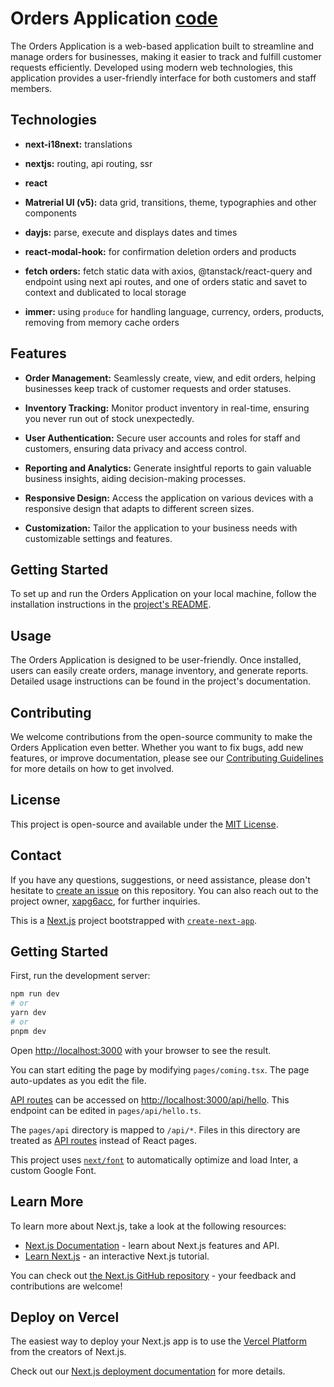 # Orders Application [code](https://github.com/xapg6acc/per-23/tree/develop/src/orders-application)

The Orders Application is a web-based application built to streamline and manage orders for businesses, making it easier to track and fulfill customer requests efficiently. Developed using modern web technologies, this application provides a user-friendly interface for both customers and staff members.

## Technologies
- **next-i18next:** translations
- **nextjs:** routing, api routing, ssr
- **react**
- **Matrerial UI (v5):** data grid, transitions, theme, typographies and other components
- **dayjs:**  parse, execute and displays dates and times
- **react-modal-hook:** for confirmation deletion orders and products

- **fetch orders:** fetch static data with axios, @tanstack/react-query and endpoint using next api routes, and one of orders static and savet to context and dublicated to local storage
- **immer:** using `produce` for handling language, currency, orders, products, removing from memory cache orders

## Features

- **Order Management:** Seamlessly create, view, and edit orders, helping businesses keep track of customer requests and order statuses.

- **Inventory Tracking:** Monitor product inventory in real-time, ensuring you never run out of stock unexpectedly.

- **User Authentication:** Secure user accounts and roles for staff and customers, ensuring data privacy and access control.

- **Reporting and Analytics:** Generate insightful reports to gain valuable business insights, aiding decision-making processes.

- **Responsive Design:** Access the application on various devices with a responsive design that adapts to different screen sizes.

- **Customization:** Tailor the application to your business needs with customizable settings and features.




## Getting Started

To set up and run the Orders Application on your local machine, follow the installation instructions in the [project's README](https://github.com/xapg6acc/per-23/tree/develop/src/orders-application).

## Usage

The Orders Application is designed to be user-friendly. Once installed, users can easily create orders, manage inventory, and generate reports. Detailed usage instructions can be found in the project's documentation.

## Contributing

We welcome contributions from the open-source community to make the Orders Application even better. Whether you want to fix bugs, add new features, or improve documentation, please see our [Contributing Guidelines](https://github.com/xapg6acc/per-23/tree/develop/src/orders-application/CONTRIBUTING.md) for more details on how to get involved.

## License

This project is open-source and available under the [MIT License](https://github.com/xapg6acc/per-23/tree/develop/src/orders-application/LICENSE).

## Contact

If you have any questions, suggestions, or need assistance, please don't hesitate to [create an issue](https://github.com/xapg6acc/per-23/issues) on this repository. You can also reach out to the project owner, [xapg6acc](https://github.com/xapg6acc), for further inquiries.









This is a [Next.js](https://nextjs.org/) project bootstrapped with [`create-next-app`](https://github.com/vercel/next.js/tree/canary/packages/create-next-app).

## Getting Started

First, run the development server:

```bash
npm run dev
# or
yarn dev
# or
pnpm dev
```

Open [http://localhost:3000](http://localhost:3000) with your browser to see the result.

You can start editing the page by modifying `pages/coming.tsx`. The page auto-updates as you edit the file.

[API routes](https://nextjs.org/docs/api-routes/introduction) can be accessed on [http://localhost:3000/api/hello](http://localhost:3000/api/hello). This endpoint can be edited in `pages/api/hello.ts`.

The `pages/api` directory is mapped to `/api/*`. Files in this directory are treated as [API routes](https://nextjs.org/docs/api-routes/introduction) instead of React pages.

This project uses [`next/font`](https://nextjs.org/docs/basic-features/font-optimization) to automatically optimize and load Inter, a custom Google Font.

## Learn More

To learn more about Next.js, take a look at the following resources:

- [Next.js Documentation](https://nextjs.org/docs) - learn about Next.js features and API.
- [Learn Next.js](https://nextjs.org/learn) - an interactive Next.js tutorial.

You can check out [the Next.js GitHub repository](https://github.com/vercel/next.js/) - your feedback and contributions are welcome!

## Deploy on Vercel

The easiest way to deploy your Next.js app is to use the [Vercel Platform](https://vercel.com/new?utm_medium=default-template&filter=next.js&utm_source=create-next-app&utm_campaign=create-next-app-readme) from the creators of Next.js.

Check out our [Next.js deployment documentation](https://nextjs.org/docs/deployment) for more details.
